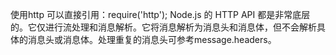 使用http 可以直接引用：require('http');
Node.js 的 HTTP API 都是非常底层的。它仅进行流处理和消息解析。它将消息解析为消息头和消息体，但不会解析具体的消息头或消息体。处理重复的消息头可参考message.headers。

